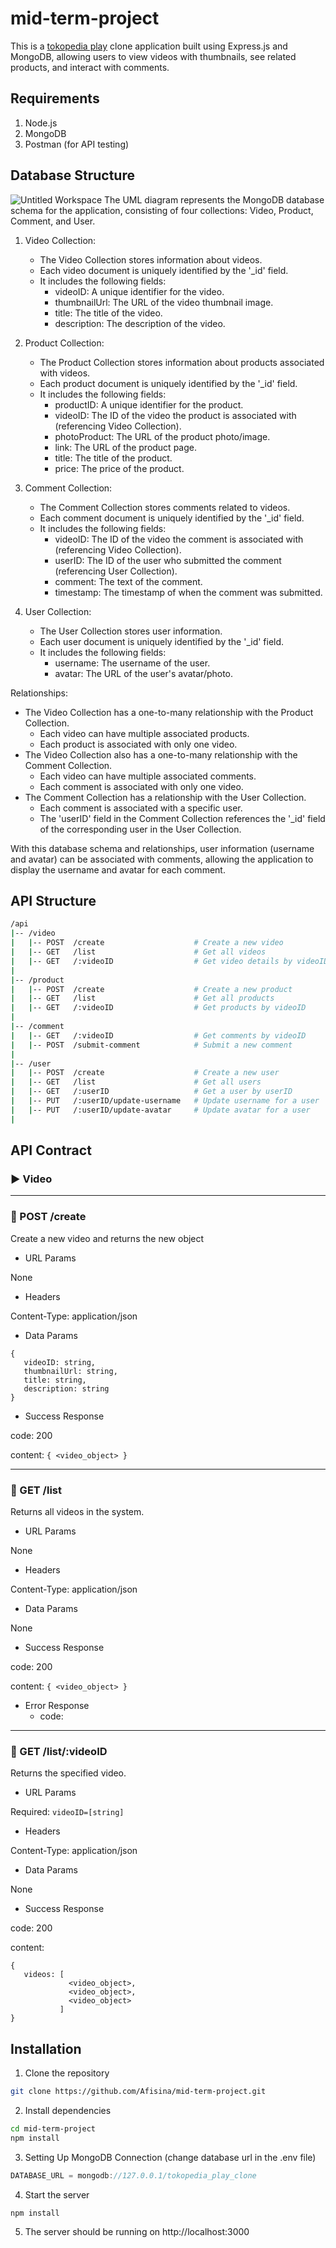 # mid-term-project
This is a [tokopedia play](https://www.tokopedia.com/play/channels) clone application built using Express.js and MongoDB, allowing users to view videos with thumbnails, see related products, and interact with comments. 


## Requirements
1. Node.js
2. MongoDB
3. Postman (for API testing)
   

## Database Structure
![Untitled Workspace](https://github.com/Afisina/mid-term-project/assets/39270680/4e92eeba-6e0e-419f-81df-c11814a17221)
The UML diagram represents the MongoDB database schema for the application, consisting of four collections: Video, Product, Comment, and User.

1. Video Collection:
   - The Video Collection stores information about videos.
   - Each video document is uniquely identified by the '_id' field.
   - It includes the following fields:
      - videoID: A unique identifier for the video.
      - thumbnailUrl: The URL of the video thumbnail image.
      - title: The title of the video.
      - description: The description of the video.

2. Product Collection:
   - The Product Collection stores information about products associated with videos.
   - Each product document is uniquely identified by the '_id' field.
   - It includes the following fields:
      - productID: A unique identifier for the product.
      - videoID: The ID of the video the product is associated with (referencing Video Collection).
      - photoProduct: The URL of the product photo/image.
      - link: The URL of the product page.
      - title: The title of the product.
      - price: The price of the product.

3. Comment Collection:
   - The Comment Collection stores comments related to videos.
   - Each comment document is uniquely identified by the '_id' field.
   - It includes the following fields:
      - videoID: The ID of the video the comment is associated with (referencing Video Collection).
      - userID: The ID of the user who submitted the comment (referencing User Collection).
      - comment: The text of the comment.
      - timestamp: The timestamp of when the comment was submitted.

4. User Collection:
   - The User Collection stores user information.
   - Each user document is uniquely identified by the '_id' field.
   - It includes the following fields:
      - username: The username of the user.
      - avatar: The URL of the user's avatar/photo.

Relationships:
- The Video Collection has a one-to-many relationship with the Product Collection.
   - Each video can have multiple associated products.
   - Each product is associated with only one video.
- The Video Collection also has a one-to-many relationship with the Comment Collection.
   - Each video can have multiple associated comments.
   - Each comment is associated with only one video.
- The Comment Collection has a relationship with the User Collection.
   - Each comment is associated with a specific user.
   - The 'userID' field in the Comment Collection references the '_id' field of the corresponding user in the User Collection.

With this database schema and relationships, user information (username and avatar) can be associated with comments, allowing the application to display the username and avatar for each comment.


## API Structure
```bash
/api
|-- /video
|   |-- POST  /create                    # Create a new video
|   |-- GET   /list                      # Get all videos
|   |-- GET   /:videoID                  # Get video details by videoID
|
|-- /product
|   |-- POST  /create                    # Create a new product
|   |-- GET   /list                      # Get all products
|   |-- GET   /:videoID                  # Get products by videoID
|
|-- /comment
|   |-- GET   /:videoID                  # Get comments by videoID
|   |-- POST  /submit-comment            # Submit a new comment
|
|-- /user
|   |-- POST  /create                    # Create a new user
|   |-- GET   /list                      # Get all users
|   |-- GET   /:userID                   # Get a user by userID
|   |-- PUT   /:userID/update-username   # Update username for a user
|   |-- PUT   /:userID/update-avatar     # Update avatar for a user
|
```

## API Contract
### ▶️ Video
_________________
### 🚩 POST /create
Create a new video and returns the new object
- URL Params

None
- Headers

Content-Type: application/json
- Data Params
```
{
   videoID: string,
   thumbnailUrl: string,
   title: string,
   description: string
}
```
- Success Response

code: 200

content: ```{ <video_object> }```

______________
### 🚩 GET /list
Returns all videos in the system.
- URL Params

None
- Headers

Content-Type: application/json
- Data Params

None
- Success Response

code: 200

content: 
```{ <video_object> }```
- Error Response
   - code: 
________
### 🚩 GET /list/:videoID
Returns the specified video.
- URL Params

Required: ```videoID=[string]```
- Headers

Content-Type: application/json
- Data Params

None
- Success Response

code: 200

content: 
```
{
   videos: [
             <video_object>,
             <video_object>,
             <video_object>
           ]
}
```

## Installation
1. Clone the repository
```bash
git clone https://github.com/Afisina/mid-term-project.git
```
2. Install dependencies
```bash
cd mid-term-project
npm install
```
3. Setting Up MongoDB Connection (change database url in the .env file)
```javascript
DATABASE_URL = mongodb://127.0.0.1/tokopedia_play_clone
```
4. Start the server
```
npm install
```
5. The server should be running on http://localhost:3000
